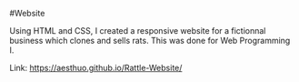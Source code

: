 #Website

Using HTML and CSS, I created a responsive website for a fictionnal business which clones and sells rats. This was done for Web Programming I.

Link: https://aesthuo.github.io/Rattle-Website/
